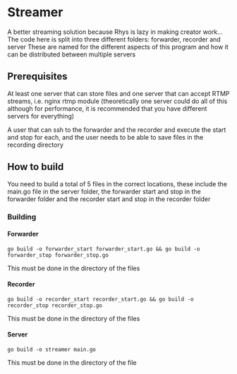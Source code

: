 # Streamer
A better streaming solution because Rhys is lazy in making creator work...
The code here is split into three different folders: forwarder, recorder and server
These are named for the different aspects of this program and how it can be distributed between multiple servers
## Prerequisites
At least one server that can store files and one server that can accept RTMP streams, i.e. nginx rtmp module (theoretically one server could do all of this although for performance, it is recommended that you have different servers for everything)

A user that can ssh to the forwarder and the recorder and execute the start and stop for each, and the user needs to be able to save files in the recording directory 
## How to build
You need to build a total of 5 files in the correct locations, these include the main.go file in the server folder, the forwarder start and stop in the forwarder folder and the recorder start and stop in the recorder folder
### Building
#### Forwarder
`go build -o forwarder_start forwarder_start.go && go build -o forwarder_stop forwarder_stop.go`

This must be done in the directory of the files
#### Recorder
`go build -o recorder_start recorder_start.go && go build -o recorder_stop recorder_stop.go`

This must be done in the directory of the files
#### Server
`go build -o streamer main.go`

This must be done in the directory of the file